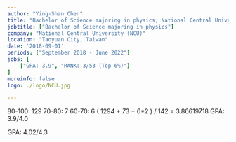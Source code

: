 ```yaml
---
author: "Ying-Shan Chen"
title: "Bachelor of Science majoring in physics, National Central University"
jobtitle: ["Bachelor of Science majoring in physics"]
company: "National Central University (NCU)"
location: "Taoyuan City, Taiwan"
date: '2018-09-01'
periods: ["September 2018 - June 2022"]
jobs: [
    ["GPA: 3.9", "RANK: 3/53 (Top 6%)"]
]
moreinfo: false
logo: ./logo/NCU.jpg

---
```


80-100: 129
70-80: 7
60-70: 6
( 129*4 + 7*3 + 6*2 ) / 142 = 3.86619718 
GPA: 3.9/4.0

GPA: 4.02/4.3